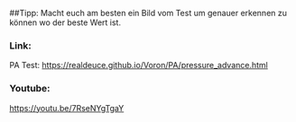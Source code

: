 ##Tipp:
Macht euch am besten ein Bild vom Test um genauer erkennen zu können wo der beste Wert ist.

### Link:
PA Test: https://realdeuce.github.io/Voron/PA/pressure_advance.html

### Youtube:
https://youtu.be/7RseNYgTgaY
